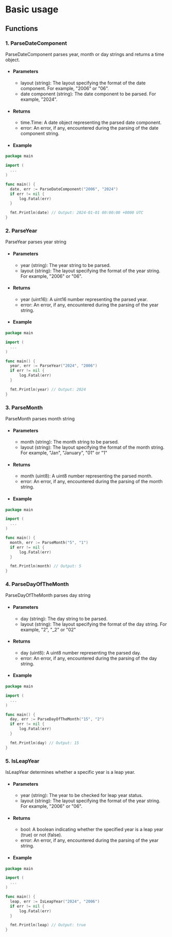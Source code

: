 # Basic usage

## Functions

### 1. ParseDateComponent

ParseDateComponent parses year, month or day strings and returns a
time object.

- #### Parameters

  - layout (string): The layout specifying the format of the date component.
For example, "2006" or "06".
  - date component (string): The date component to be parsed. For example,
"2024".

- #### Returns

  - time.Time: A date object representing the parsed date component.
  - error: An error, if any, encountered during the parsing of the
date component string.

- #### Example

```go
package main

import (
  ...
)

func main() {
  date, err := ParseDateComponent("2006", "2024")
  if err != nil {
      log.Fatal(err)
  }

  fmt.Println(date) // Output: 2024-01-01 00:00:00 +0000 UTC
}
```

### 2. ParseYear

ParseYear parses year string

- #### Parameters

  - year (string): The year string to be parsed.
  - layout (string): The layout specifying the format of the year string.
For example, "2006" or "06".

- #### Returns

  - year (uint16): A uint16 number representing the parsed year.
  - error: An error, if any, encountered during the parsing of the year
string.
  
- #### Example

```go
package main

import (
  ...
)

func main() {
  year, err := ParseYear("2024", "2006")
  if err != nil {
      log.Fatal(err)
  }

  fmt.Println(year) // Output: 2024
}
```

### 3. ParseMonth

ParseMonth parses month string

- #### Parameters

  - month (string): The month string to be parsed.
  - layout (string): The layout specifying the format of the month string. For example,
"Jan", "January", "01" or "1"

- #### Returns

  - month (uint8): A uint8 number representing the parsed month.
  - error: An error, if any, encountered during the parsing of the month
string.
  
- #### Example

```go
package main

import (
  ...
)

func main() {
  month, err := ParseMonth("5", "1")
  if err != nil {
      log.Fatal(err)
  }

  fmt.Println(month) // Output: 5
}
```

### 4. ParseDayOfTheMonth

ParseDayOfTheMonth parses day string

- #### Parameters

  - day (string): The day string to be parsed.
  - layout (string): The layout specifying the format of the day string.
For example, "2", "_2" or "02"

- #### Returns

  - day (uint8): A uint8 number representing the parsed day.
  - error: An error, if any, encountered during the parsing
of the day string.
  
- #### Example

```go
package main

import (
  ...
)

func main() {
  day, err := ParseDayOfTheMonth("15", "2")
  if err != nil {
      log.Fatal(err)
  }

  fmt.Println(day) // Output: 15
}
```

### 5. IsLeapYear

IsLeapYear determines whether a specific year is a leap year.

- #### Parameters

  - year (string): The year to be checked for leap year status.
  - layout (string): The layout specifying the format of the year
string. For example, "2006" or "06".
  
- #### Returns

  - bool: A boolean indicating whether the specified year is a leap
year (true) or not (false).
  - error: An error, if any, encountered during the parsing of the
year string.

- #### Example

```go
package main

import (
  ...
)

func main() {
  leap, err := IsLeapYear("2024", "2006")
  if err != nil {
      log.Fatal(err)
  }

  fmt.Println(leap) // Output: true
}
```
